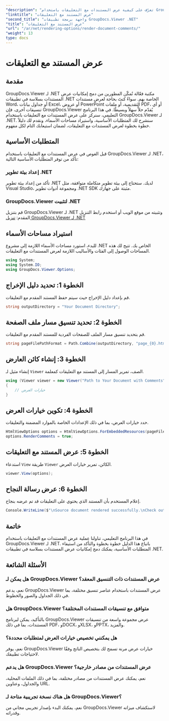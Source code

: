 ```yaml
---
"description": "تعرّف على كيفية عرض المستندات مع التعليقات باستخدام GroupDocs.Viewer لـ .NET. اتبع دليلنا خطوة بخطوة للتكامل السلس."
"linktitle": "عرض المستند مع التعليقات"
"second_title": "واجهة برمجة تطبيقات GroupDocs.Viewer .NET"
"title": "عرض المستند مع التعليقات"
"url": "/ar/net/rendering-options/render-document-comments/"
"weight": 13
type: docs
---
```

# عرض المستند مع التعليقات

## مقدمة
GroupDocs.Viewer لـ .NET مكتبة فعّالة تُمكّن المطورين من دمج إمكانيات عرض المستندات بسلاسة في تطبيقات .NET الخاصة بهم. سواءً كنتَ بحاجة لعرض مستندات Word، أو جداول بيانات Excel، أو عروض PowerPoint التقديمية، أو ملفات PDF، أو أي تنسيقات أخرى، فإن GroupDocs.Viewer يُقدّم حلاًّ سهلاً وبسيطًا.
في هذا البرنامج التعليمي، سنركز على عرض المستندات مع التعليقات باستخدام GroupDocs.Viewer لـ .NET. سنشرح لك المتطلبات الأساسية، واستيراد مساحات الأسماء، ونقدم لك دليلاً خطوة بخطوة لعرض المستندات مع التعليقات، لضمان استيعابك التام لكل مفهوم.
## المتطلبات الأساسية
قبل الغوص في عرض المستندات مع التعليقات باستخدام GroupDocs.Viewer لـ .NET، تأكد من توفر المتطلبات الأساسية التالية:
### إعداد بيئة تطوير .NET
تأكد من إعداد بيئة تطوير .NET لديك. ستحتاج إلى بيئة تطوير متكاملة متوافقة، مثل Visual Studio، ومجموعة أدوات تطوير .NET SDK مثبتة على جهازك.
### GroupDocs.Viewer لتثبيت .NET
قم بتنزيل GroupDocs.Viewer لـ .NET وتثبيته من موقع الويب أو استخدم رابط التنزيل المقدم:
[تنزيل GroupDocs.Viewer لـ .NET](https://releases.groupdocs.com/viewer/net/)

## استيراد مساحات الأسماء
للبدء، استورد مساحات الأسماء اللازمة إلى مشروع .NET الخاص بك. تتيح لك هذه المساحات الوصول إلى الفئات والأساليب اللازمة لعرض المستندات مع التعليقات.
```csharp
using System;
using System.IO;
using GroupDocs.Viewer.Options;
```

## الخطوة 1: تحديد دليل الإخراج
قم بإعداد دليل الإخراج حيث سيتم حفظ المستند المقدم مع التعليقات.
```csharp
string outputDirectory = "Your Document Directory";
```
## الخطوة 2: تحديد تنسيق مسار ملف الصفحة
قم بتحديد تنسيق مسار الملف للصفحات الفردية للمستند المقدم مع التعليقات.
```csharp
string pageFilePathFormat = Path.Combine(outputDirectory, "page_{0}.html");
```
## الخطوة 3: إنشاء كائن العارض
إنشاء مثيل لـ `Viewer` الصف، تمرير المسار إلى المستند مع التعليقات كمعلمة.
```csharp
using (Viewer viewer = new Viewer("Path to Your Document with Comments"))
{
    // خيارات العرض
}
```
## الخطوة 4: تكوين خيارات العرض
حدد خيارات العرض، بما في ذلك الإعدادات الخاصة بالموارد المضمنة والتعليقات.
```csharp
HtmlViewOptions options = HtmlViewOptions.ForEmbeddedResources(pageFilePathFormat);
options.RenderComments = true;
```
## الخطوة 5: عرض المستند مع التعليقات
استدعاء `View` طريقة `Viewer` الكائن، تمرير خيارات العرض.
```csharp
viewer.View(options);
```
## الخطوة 6: عرض رسالة النجاح
إعلام المستخدم بأن المستند الذي يحتوي على التعليقات قد تم عرضه بنجاح.
```csharp
Console.WriteLine($"\nSource document rendered successfully.\nCheck output in {outputDirectory}.");
```

## خاتمة
في هذا البرنامج التعليمي، تناولنا عملية عرض المستندات مع التعليقات باستخدام GroupDocs.Viewer لـ .NET. باتباع هذا الدليل خطوة بخطوة والتأكد من استيفاء المتطلبات الأساسية، يمكنك دمج إمكانيات عرض المستندات بسلاسة في تطبيقات .NET.
## الأسئلة الشائعة
### هل يمكن لـ GroupDocs.Viewer عرض المستندات ذات التنسيق المعقد؟
نعم، يدعم GroupDocs.Viewer عرض المستندات باستخدام عناصر تنسيق مختلفة، بما في ذلك الجداول والصور والخطوط.
### هل GroupDocs.Viewer متوافق مع تنسيقات المستندات المختلفة؟
بالتأكيد، يمكن لبرنامج GroupDocs.Viewer عرض مجموعة واسعة من تنسيقات المستندات، بما في ذلك PDF، وDOCX، وXLSX، وPPTX، والمزيد.
### هل يمكنني تخصيص خيارات العرض لمتطلبات محددة؟
نعم، يوفر GroupDocs.Viewer خيارات عرض مرنة تسمح لك بتخصيص الناتج وفقًا لاحتياجات تطبيقك.
### هل يدعم GroupDocs.Viewer عرض المستندات من مصادر خارجية؟
نعم، يمكنك عرض المستندات من مصادر مختلفة، بما في ذلك الملفات المحلية، والجداول، وعناوين URL.
### هل هناك نسخة تجريبية متاحة لـ GroupDocs.Viewer؟
نعم، يمكنك البدء بإصدار تجريبي مجاني من GroupDocs.Viewer لاستكشاف ميزاته وقدراته.